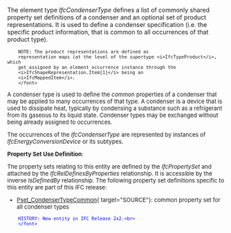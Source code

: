 ﻿The element type _IfcCondenserType_ defines a list of commonly shared property set definitions of a condenser and an optional set of product representations. It is used to define a condenser specification (i.e. the specific product information, that is common to all occurrences of that product type).

> <font size="-1">
		NOTE: The product representations are defined as
		representation maps (at the level of the supertype <i>IfcTypeProduct</i>, which
		get assigned by an element occurrence instance through the
		<i>IfcShapeRepresentation.Item[1]</i> being an
		<i>IfcMappedItem</i>.
    	</font>

A condenser type is used to define the common properties of a condenser that may be applied to many occurrences of that type. A condenser is a device that is used to dissipate heat, typically by condensing a substance such as a refrigerant from its gaseous to its liquid state. Condenser types may be exchanged without being already assigned to occurrences.

The occurrences of the _IfcCondenserType_ are represented by instances of _IfcEnergyConversionDevice_ or its subtypes.

****Property Set Use Definition****:

The property sets relating to this entity are defined by the _IfcPropertySet_ and attached by the _IfcRelDefinesByProperties_ relationship. It is accessible by the inverse _IsDefinedBy_ relationship. The following property set definitions specific to this entity are part of this IFC release:

* [Pset_CondenserTypeCommon](../../psd/IfcHvacDomain/Pset_CondenserTypeCommon.xml){ target="SOURCE"}: common property set for all condenser types 

> <font color="#0000ff" size="-1">
    	HISTORY: New entity in IFC Release 2x2.<br>
    	</font>
